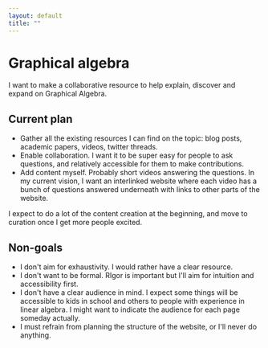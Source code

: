 ```yaml
---
layout: default
title: ""
---
```


# Graphical algebra

I want to make a collaborative resource to help explain, discover and expand on Graphical Algebra.

## Current plan

- Gather all the existing resources I can find on the topic: blog posts, academic papers, videos,
twitter threads.
- Enable collaboration. I want it to be super easy for people to ask questions, and
relatively accessible for them to make contributions.
- Add content myself. Probably short videos answering the questions. In my current vision, I want an
interlinked website where each video has a bunch of questions answered underneath with links to
other parts of the website.

I expect to do a lot of the content creation at the beginning, and move to curation once I get more
people excited.


## Non-goals

- I don't aim for exhaustivity. I would rather have a clear resource.
- I don't want to be formal. RIgor is important but I'll aim for intuition and accessibility first.
- I don't have a clear audience in mind. I expect some things will be accessible to kids in school
and others to people with experience in linear algebra. I might want to indicate the audience for
each page someday actually.
- I must refrain from planning the structure of the website, or I'll never do anything.
